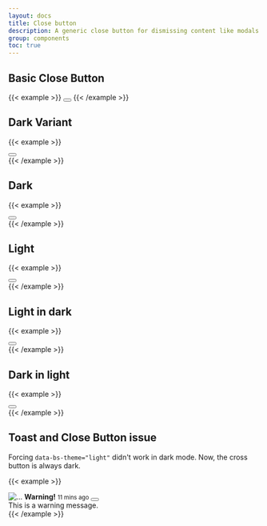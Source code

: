 ```yaml
---
layout: docs
title: Close button
description: A generic close button for dismissing content like modals and alerts.
group: components
toc: true
---
```


## Basic Close Button

{{< example >}}
<button type="button" class="btn-close" aria-label="Close"></button>
{{< /example >}}

## Dark Variant

{{< example >}}
<div class="bg-dark p-2">
  <button type="button" class="btn-close btn-close-white" aria-label="Close"></button>
</div>
{{< /example >}}

## Dark

{{< example >}}
<div data-bs-theme="dark" class="bg-body p-2">
  <button type="button" class="btn-close" aria-label="Close"></button>
</div>
{{< /example >}}

## Light

{{< example >}}
<div data-bs-theme="light" class="bg-body p-2">
  <button type="button" class="btn-close" aria-label="Close"></button>
</div>
{{< /example >}}

## Light in dark

{{< example >}}
<div data-bs-theme="dark" class="bg-body p-2">
  <div data-bs-theme="light" class="bg-body p-2">
    <button type="button" class="btn-close" aria-label="Close"></button>
  </div>
</div>
{{< /example >}}

## Dark in light

{{< example >}}
<div data-bs-theme="light" class="bg-body p-2">
  <div data-bs-theme="dark" class="bg-body p-2">
    <button type="button" class="btn-close" aria-label="Close"></button>
  </div>
</div>
{{< /example >}}

## Toast and Close Button issue

Forcing `data-bs-theme="light"` didn't work in dark mode. Now, the cross button is always dark.

{{< example >}}
<div class="toast" role="alert" aria-live="assertive" aria-atomic="true">
  <div class="toast-header bg-warning" data-bs-theme="light">
    <img src="..." class="rounded me-2" alt="...">
    <strong class="me-auto">Warning!</strong>
    <small>11 mins ago</small>
    <button type="button" class="btn-close" data-bs-dismiss="toast" aria-label="Close"></button>
  </div>
  <div class="toast-body">
    This is a warning message.
  </div>
</div>
{{< /example >}}
